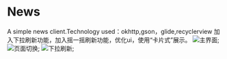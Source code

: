 # News
A simple news client.Technology used：okhttp,gson，glide,recyclerview
加入下拉刷新功能，加入摇一摇刷新功能，优化ui，使用“卡片式”展示。
![主界面](https://github.com/Achencan/News/tree/master/app/src/main/res/drawable/first.jpg);
![页面切换](https://github.com/Achencan/News/tree/master/app/src/main/res/drawable/second.jpg);
![下拉刷新](https://github.com/Achencan/News/tree/master/app/src/main/res/drawable/third.jpg);
